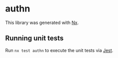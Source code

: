 # authn

This library was generated with [Nx](https://nx.dev).

## Running unit tests

Run `nx test authn` to execute the unit tests via [Jest](https://jestjs.io).
